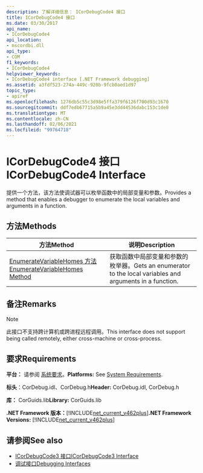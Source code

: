 ```yaml
---
description: 了解详细信息： ICorDebugCode4 接口
title: ICorDebugCode4 接口
ms.date: 03/30/2017
api_name:
- ICorDebugCode4
api_location:
- mscordbi.dll
api_type:
- COM
f1_keywords:
- ICorDebugCode4
helpviewer_keywords:
- ICorDebugCode4 interface [.NET Framework debugging]
ms.assetid: a3fdf523-274a-449c-920b-9fcb0aed1d97
topic_type:
- apiref
ms.openlocfilehash: 1276db5c55c3d98e5ffa379f6126f700d93c1670
ms.sourcegitcommit: ddf7edb67715a5b9a45e3dd44536dabc153c1de0
ms.translationtype: MT
ms.contentlocale: zh-CN
ms.lasthandoff: 02/06/2021
ms.locfileid: "99764718"
---
```

# <a name="icordebugcode4-interface"></a><span data-ttu-id="58fb5-103">ICorDebugCode4 接口</span><span class="sxs-lookup"><span data-stu-id="58fb5-103">ICorDebugCode4 Interface</span></span>

<span data-ttu-id="58fb5-104">提供一个方法，该方法使调试器可以枚举函数中的局部变量和参数。</span><span class="sxs-lookup"><span data-stu-id="58fb5-104">Provides a method that enables a debugger to enumerate the local variables and arguments in a function.</span></span>  
  
## <a name="methods"></a><span data-ttu-id="58fb5-105">方法</span><span class="sxs-lookup"><span data-stu-id="58fb5-105">Methods</span></span>  
  
|<span data-ttu-id="58fb5-106">方法</span><span class="sxs-lookup"><span data-stu-id="58fb5-106">Method</span></span>|<span data-ttu-id="58fb5-107">说明</span><span class="sxs-lookup"><span data-stu-id="58fb5-107">Description</span></span>|  
|------------|-----------------|  
|[<span data-ttu-id="58fb5-108">EnumerateVariableHomes 方法</span><span class="sxs-lookup"><span data-stu-id="58fb5-108">EnumerateVariableHomes Method</span></span>](icordebugcode4-enumeratevariablehomes-method.md)|<span data-ttu-id="58fb5-109">获取函数中局部变量和参数的枚举器。</span><span class="sxs-lookup"><span data-stu-id="58fb5-109">Gets an enumerator to the local variables and arguments in a function.</span></span>|  
  
## <a name="remarks"></a><span data-ttu-id="58fb5-110">备注</span><span class="sxs-lookup"><span data-stu-id="58fb5-110">Remarks</span></span>  
  
> [!NOTE]
> <span data-ttu-id="58fb5-111">此接口不支持跨计算机或跨进程远程调用。</span><span class="sxs-lookup"><span data-stu-id="58fb5-111">This interface does not support being called remotely, either cross-machine or cross-process.</span></span>  
  
## <a name="requirements"></a><span data-ttu-id="58fb5-112">要求</span><span class="sxs-lookup"><span data-stu-id="58fb5-112">Requirements</span></span>  

 <span data-ttu-id="58fb5-113">**平台：** 请参阅 [系统要求](../../get-started/system-requirements.md)。</span><span class="sxs-lookup"><span data-stu-id="58fb5-113">**Platforms:** See [System Requirements](../../get-started/system-requirements.md).</span></span>  
  
 <span data-ttu-id="58fb5-114">**标头**：CorDebug.idl、CorDebug.h</span><span class="sxs-lookup"><span data-stu-id="58fb5-114">**Header:** CorDebug.idl, CorDebug.h</span></span>  
  
 <span data-ttu-id="58fb5-115">**库：** CorGuids.lib</span><span class="sxs-lookup"><span data-stu-id="58fb5-115">**Library:** CorGuids.lib</span></span>  
  
 <span data-ttu-id="58fb5-116">**.NET Framework 版本：**[!INCLUDE[net_current_v462plus](../../../../includes/net-current-v462plus-md.md)]</span><span class="sxs-lookup"><span data-stu-id="58fb5-116">**.NET Framework Versions:** [!INCLUDE[net_current_v462plus](../../../../includes/net-current-v462plus-md.md)]</span></span>  
  
## <a name="see-also"></a><span data-ttu-id="58fb5-117">请参阅</span><span class="sxs-lookup"><span data-stu-id="58fb5-117">See also</span></span>

- [<span data-ttu-id="58fb5-118">ICorDebugCode3 接口</span><span class="sxs-lookup"><span data-stu-id="58fb5-118">ICorDebugCode3 Interface</span></span>](icordebugcode3-interface.md)
- [<span data-ttu-id="58fb5-119">调试接口</span><span class="sxs-lookup"><span data-stu-id="58fb5-119">Debugging Interfaces</span></span>](debugging-interfaces.md)
